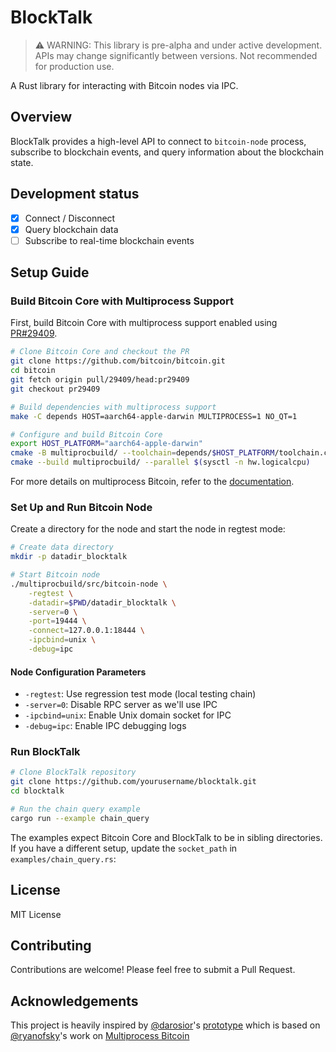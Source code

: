 # BlockTalk

> ⚠️ WARNING: This library is pre-alpha and under active development. APIs may change significantly between versions. Not recommended for production use.

A Rust library for interacting with Bitcoin nodes via IPC.

## Overview
BlockTalk provides a high-level API to connect to `bitcoin-node` process, subscribe to blockchain events, and query information about the blockchain state.

## Development status
- [x] Connect / Disconnect
- [x] Query blockchain data 
- [ ] Subscribe to real-time blockchain events

## Setup Guide
### Build Bitcoin Core with Multiprocess Support
First, build Bitcoin Core with multiprocess support enabled using [PR#29409](https://github.com/bitcoin/bitcoin/pull/29409).

```bash
# Clone Bitcoin Core and checkout the PR
git clone https://github.com/bitcoin/bitcoin.git
cd bitcoin
git fetch origin pull/29409/head:pr29409
git checkout pr29409

# Build dependencies with multiprocess support
make -C depends HOST=aarch64-apple-darwin MULTIPROCESS=1 NO_QT=1

# Configure and build Bitcoin Core
export HOST_PLATFORM="aarch64-apple-darwin"
cmake -B multiprocbuild/ --toolchain=depends/$HOST_PLATFORM/toolchain.cmake
cmake --build multiprocbuild/ --parallel $(sysctl -n hw.logicalcpu)
```
For more details on multiprocess Bitcoin, refer to the [documentation](https://github.com/bitcoin/bitcoin/blob/master/doc/multiprocess.md#installation).

### Set Up and Run Bitcoin Node
Create a directory for the node and start the node in regtest mode:

```bash
# Create data directory
mkdir -p datadir_blocktalk

# Start Bitcoin node
./multiprocbuild/src/bitcoin-node \
    -regtest \
    -datadir=$PWD/datadir_blocktalk \
    -server=0 \
    -port=19444 \
    -connect=127.0.0.1:18444 \
    -ipcbind=unix \
    -debug=ipc
```

#### Node Configuration Parameters
- `-regtest`: Use regression test mode (local testing chain)
- `-server=0`: Disable RPC server as we'll use IPC
- `-ipcbind=unix`: Enable Unix domain socket for IPC
- `-debug=ipc`: Enable IPC debugging logs

### Run BlockTalk

```bash
# Clone BlockTalk repository
git clone https://github.com/yourusername/blocktalk.git
cd blocktalk

# Run the chain query example
cargo run --example chain_query
```

The examples expect Bitcoin Core and BlockTalk to be in sibling directories. If you have a different setup, update the `socket_path` in `examples/chain_query.rs`:

## License
MIT License

## Contributing
Contributions are welcome! Please feel free to submit a Pull Request.

## Acknowledgements 
This project is heavily inspired by [@darosior](https://github.com/darosior)'s [prototype](https://github.com/darosior/core_bdk_wallet) which is based on [@ryanofsky](https://github.com/ryanofsky)'s work on [Multiprocess Bitcoin](https://github.com/ryanofsky/bitcoin/blob/pr/ipc/doc/design/multiprocess.md)